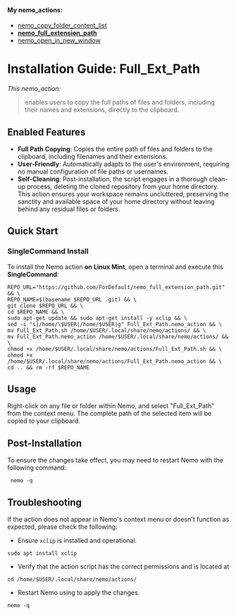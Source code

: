 #### My nemo_actions:
- [nemo_copy_folder_content_list](https://github.com/ForDefault/nemo_copy_folder_content_list)
- **[nemo_full_extension_path](https://github.com/ForDefault/nemo_full_extension_path)**
- [nemo_open_in_new_window](https://github.com/ForDefault/nemo_open_in_new_window)


# Installation Guide: Full_Ext_Path

*This nemo_action:* 
>enables users to copy the full paths of files and folders, including their names and extensions, directly to the clipboard. 

## Enabled Features
- **Full Path Copying**: Copies the entire path of files and folders to the clipboard, including filenames and their extensions.
- **User-Friendly**: Automatically adapts to the user's environment, requiring no manual configuration of file paths or usernames.
- **Self-Cleaning**: Post-installation, the script engages in a thorough clean-up process, deleting the cloned repository from your home directory. This action ensures your workspace remains uncluttered, preserving the sanctity and available space of your home directory without leaving behind any residual files or folders.

## Quick Start
 ### SingleCommand Install

To install the Nemo action **on Linux Mint**, open a terminal and execute this **SingleCommand**:

```
REPO_URL="https://github.com/ForDefault/nemo_full_extension_path.git" && \
REPO_NAME=$(basename $REPO_URL .git) && \
git clone $REPO_URL && \
cd $REPO_NAME && \
sudo apt-get update && sudo apt-get install -y xclip && \
sed -i "s|/home/\$USER|/home/$USER|g" Full_Ext_Path.nemo_action && \
mv Full_Ext_Path.sh /home/$USER/.local/share/nemo/actions/ && \
mv Full_Ext_Path.nemo_action /home/$USER/.local/share/nemo/actions/ && \
chmod +x /home/$USER/.local/share/nemo/actions/Full_Ext_Path.sh && \
chmod +x /home/$USER/.local/share/nemo/actions/Full_Ext_Path.nemo_action && \
cd .. && rm -rf $REPO_NAME
```

## Usage

Right-click on any file or folder within Nemo, and select "Full_Ext_Path" from the context menu. The complete path of the selected item will be copied to your clipboard.

## Post-Installation

To ensure the changes take effect, you may need to restart Nemo with the following command:

```
 nemo -q
```

## Troubleshooting

If the action does not appear in Nemo's context menu or doesn't function as expected, please check the following:

- Ensure `xclip` is installed and operational.
```
sudo apt install xclip
```

- Verify that the action script has the correct permissions and is located at 
```
cd /home/$USER/.local/share/nemo/actions/
```
- Restart Nemo using to apply the changes.

```
nemo -q
```
